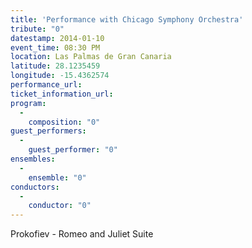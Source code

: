 ```yaml
---
title: 'Performance with Chicago Symphony Orchestra'
tribute: "0"
datestamp: 2014-01-10
event_time: 08:30 PM
location: Las Palmas de Gran Canaria
latitude: 28.1235459
longitude: -15.4362574
performance_url: 
ticket_information_url: 
program: 
  -
    composition: "0"
guest_performers: 
  -
    guest_performer: "0"
ensembles: 
  -
    ensemble: "0"
conductors: 
  -
    conductor: "0"
---
```

Prokofiev - Romeo and Juliet Suite